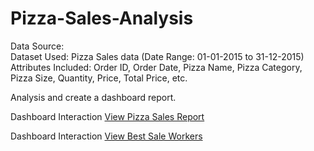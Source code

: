 # Pizza-Sales-Analysis

Data Source:
<br>
Dataset Used: Pizza Sales data (Date Range: 01-01-2015 to 31-12-2015)
Attributes Included: Order ID, Order Date, Pizza Name, Pizza Category, Pizza Size, Quantity, Price, Total Price, etc.

Analysis and create a dashboard report.

Dashboard Interaction <a href="https://github.com/Moinkhan123456/Pizza-Sales-Analysis/blob/main/Screenshot%20(5).png">View Pizza Sales Report</a>

Dashboard Interaction <a href="https://github.com/Moinkhan123456/Pizza-Sales-Analysis/blob/main/Screenshot%20(6).png">View Best Sale Workers</a>
